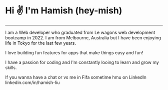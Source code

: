 #  Hi ✌️ I'm Hamish (hey-mish)
*** 
I am a Web developer who graduated from Le wagons web development bootcamp in 2022. I am from Melbourne, Australia but I have been enjoying life in Tokyo for the last few years.

I love building fun features for apps that make things easy and fun! 

I have a passion for coding and I'm constantly looing to learn and grow my skills.

If you wanna have a chat or vs me in Fifa sometime hmu on LinkedIn linkedin.com/in/hamish-liu
